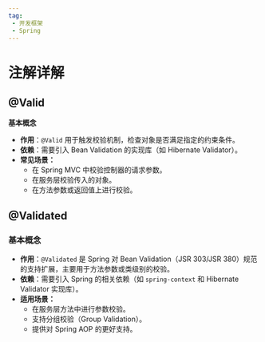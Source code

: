 ```yaml
---
tag:
 - 开发框架
 - Spring
---
```


# 注解详解

## @Valid

**基本概念**

- **作用**：`@Valid` 用于触发校验机制，检查对象是否满足指定的约束条件。
- **依赖**：需要引入 Bean Validation 的实现库（如 Hibernate Validator）。
- **常见场景：**
  - 在 Spring MVC 中校验控制器的请求参数。
  - 在服务层校验传入的对象。
  - 在方法参数或返回值上进行校验。

## @Validated

### **基本概念**

- **作用**：`@Validated` 是 Spring 对 Bean Validation（JSR 303/JSR 380）规范的支持扩展，主要用于方法参数或类级别的校验。
- **依赖**：需要引入 Spring 的相关依赖（如 `spring-context` 和 Hibernate Validator 实现库）。
- **适用场景：**
  - 在服务层方法中进行参数校验。
  - 支持分组校验（Group Validation）。
  - 提供对 Spring AOP 的更好支持。

